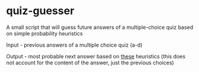 # quiz-guesser
A small script that will guess future answers of a multiple-choice quiz based on simple probability heuristics

Input - previous answers of a multiple choice quiz (a-d)

Output - most probable next answer based on [these](1) heuristics (this does not account for the content of the answer, just the previous choices)

[1]: https://www.reddit.com/r/explainlikeimfive/comments/20qmdr/eli5_when_doing_a_multiple_choice_test_is_it/ci0woos/
